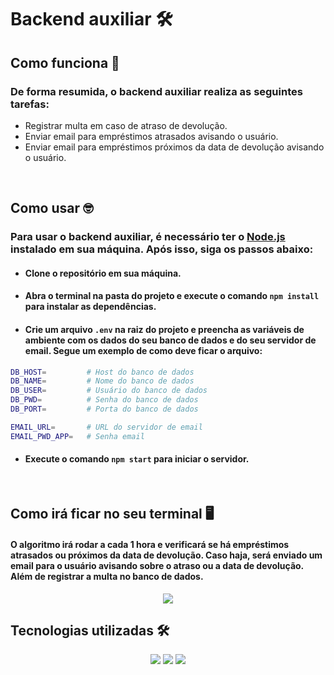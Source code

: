 # Backend auxiliar 🛠️

## Como funciona 🤔

### De forma resumida, o backend auxiliar realiza as seguintes tarefas:

- Registrar multa em caso de atraso de devolução.
- Enviar email para empréstimos atrasados avisando o usuário.
- Enviar email para empréstimos próximos da data de devolução avisando o usuário.

<br>

## Como usar 🤓

### Para usar o backend auxiliar, é necessário ter o [Node.js](https://nodejs.org/en/) instalado em sua máquina. Após isso, siga os passos abaixo:

- #### Clone o repositório em sua máquina.
- #### Abra o terminal na pasta do projeto e execute o comando `npm install` para instalar as dependências.
- #### Crie um arquivo `.env` na raiz do projeto e preencha as variáveis de ambiente com os dados do seu banco de dados e do seu servidor de email. Segue um exemplo de como deve ficar o arquivo:

```bash
DB_HOST=         # Host do banco de dados
DB_NAME=         # Nome do banco de dados
DB_USER=         # Usuário do banco de dados
DB_PWD=          # Senha do banco de dados
DB_PORT=         # Porta do banco de dados

EMAIL_URL=       # URL do servidor de email
EMAIL_PWD_APP=   # Senha email
```

- #### Execute o comando `npm start` para iniciar o servidor.

<br>

## Como irá ficar no seu terminal 🖥️

#### O algoritmo irá rodar a cada 1 hora e verificará se há empréstimos atrasados ou próximos da data de devolução. Caso haja, será enviado um email para o usuário avisando sobre o atraso ou a data de devolução. Além de registrar a multa no banco de dados.

<p align="center">
<img src="https://user-images.githubusercontent.com/97262778/194789313-58726d12-a23a-47b8-b947-e003d125ed4e.png"/>
</p>

## Tecnologias utilizadas 🛠️

<p align="center">
<img src="https://img.shields.io/badge/-Node.js-339933?style=flat-square&logo=Node.js&logoColor=white">
<img src="https://img.shields.io/badge/-Nodemailer-CC3534?style=flat-square&logo=Nodemailer&logoColor=white">
<img src="https://img.shields.io/badge/-Mysql-4479A1?style=flat-square&logo=Mysql&logoColor=white">
</p>
